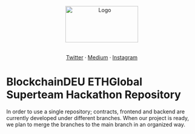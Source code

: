<br>
<div align="center">
  <a href="https://blockchaindeu.com">
    <img src="https://raw.githubusercontent.com/blockchainDEU/.github-private/main/profile/logo.png" alt="Logo" width="192" height="96">
  </a>
  <br><br>
  <p align="center">
    <a href="https://twitter.com/blockchainDEU">Twitter</a>
    ·
<a href="https://blockchaindeu.medium.com/">Medium</a>
    ·
    <a href="https://www.instagram.com/blockchaindeu/">Instagram</a>
  </p>
</div>


# BlockchainDEU ETHGlobal Superteam Hackathon Repository

In order to use a single repository; contracts, frontend and backend are currently developed under different branches. When our project is ready, we plan to merge the branches to the main branch in an organized way.



